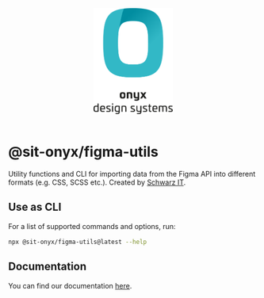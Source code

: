 <div align="center">
  <picture>
    <source media="(prefers-color-scheme: dark)" srcset="https://raw.githubusercontent.com/SchwarzIT/onyx/main/.github/onyx-logo-light.svg">
    <source media="(prefers-color-scheme: light)" srcset="https://raw.githubusercontent.com/SchwarzIT/onyx/main/.github/onyx-logo-dark.svg">
    <img alt="onyx logo" src="https://raw.githubusercontent.com/SchwarzIT/onyx/main/.github/onyx-logo-dark.svg" width="160px">
  </picture>
</div>

<br>

# @sit-onyx/figma-utils

Utility functions and CLI for importing data from the Figma API into different formats (e.g. CSS, SCSS etc.).
Created by [Schwarz IT](https://it.schwarz).

## Use as CLI

For a list of supported commands and options, run:

```sh
npx @sit-onyx/figma-utils@latest --help
```

## Documentation

You can find our documentation [here](https://onyx.schwarz/development/packages/figma-utils.html).
